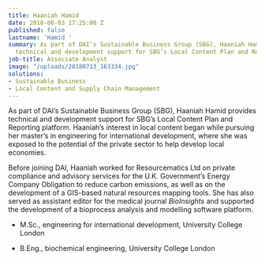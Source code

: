 ```yaml
---
title: Haaniah Hamid
date: 2018-08-03 17:25:00 Z
published: false
lastname: 'Hamid '
summary: As part of DAI’s Sustainable Business Group (SBG), Haaniah Hamid provides
  technical and development support for SBG’s Local Content Plan and Reporting platform.
job-title: Associate Analyst
image: "/uploads/20180713_163334.jpg"
solutions:
- Sustainable Business
- Local Content and Supply Chain Management
---
```


As part of DAI’s Sustainable Business Group (SBG), Haaniah Hamid provides technical and development support for SBG’s Local Content Plan and Reporting platform. Haaniah’s interest in local content began while pursuing her master’s in engineering for international development, where she was exposed to the potential of the private sector to help develop local economies.

Before joining DAI, Haaniah worked for Resourcematics Ltd on private compliance and advisory services for the U.K. Government’s Energy Company Obligation to reduce carbon emissions, as well as on the development of a GIS-based natural resources mapping tools. She has also served as assistant editor for the medical journal *BioInsights* and supported the development of a bioprocess analysis and modelling software platform.

* M.Sc., engineering for international development, University College London

* B.Eng., biochemical engineering, University College London